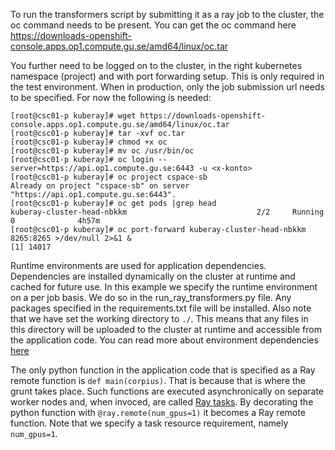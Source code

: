 To run the transformers script by submitting it as a ray job to the cluster, the oc command needs to be present. You can get the oc command here https://downloads-openshift-console.apps.op1.compute.gu.se/amd64/linux/oc.tar

You further need to be logged on to the cluster, in the right kubernetes namespace (project) and with port forwarding setup. This is only required in the test environment. When in production, only the job submission url needs to be specified. For now the following is needed:

```
[root@csc01-p kuberay]# wget https://downloads-openshift-console.apps.op1.compute.gu.se/amd64/linux/oc.tar
[root@csc01-p kuberay]# tar -xvf oc.tar
[root@csc01-p kuberay]# chmod +x oc
[root@csc01-p kuberay]# mv oc /usr/bin/oc
[root@csc01-p kuberay]# oc login --server=https://api.op1.compute.gu.se:6443 -u <x-konto>
[root@csc01-p kuberay]# oc project cspace-sb
Already on project "cspace-sb" on server "https://api.op1.compute.gu.se:6443".
[root@csc01-p kuberay]# oc get pods |grep head
kuberay-cluster-head-nbkkm                             2/2     Running   0              4h57m
[root@csc01-p kuberay]# oc port-forward kuberay-cluster-head-nbkkm 8265:8265 >/dev/null 2>&1 &
[1] 14017
```
Runtime environments are used for application dependencies. Dependencies are installed dynamically on the cluster at runtime and cached for future use. In this example we specify the runtime environment on a per job basis. We do so in the run_ray_transformers.py file. Any packages specified in the requirements.txt file will be installed. Also note that we have set the working directory to `./`. This means that any files in this directory will be uploaded to the cluster at runtime and accessible from the application code. You can read more about environment dependencies [here](https://docs.ray.io/en/latest/ray-core/handling-dependencies.html)

The only python function in the application code that is specified as a Ray remote function is `def main(corpius)`. That is because that is where the grunt takes place. Such functions are executed asynchronically on separate worker nodes and, when invoced, are called [Ray tasks](https://docs.ray.io/en/latest/ray-core/tasks.html). By decorating the python function with `@ray.remote(num_gpus=1)` it becomes a Ray remote function. Note that we specify a task resource requirement, namely `num_gpus=1`.

